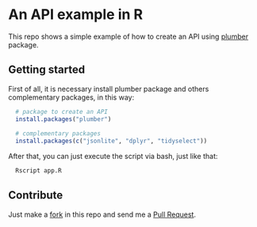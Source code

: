 
<!-- README.md is generated from README.Rmd. Please edit that file -->

# An API example in R

This repo shows a simple example of how to create an API using
[plumber](https://www.rplumber.io/) package.

<!-- badges: start -->

<!-- badges: end -->

## Getting started

First of all, it is necessary install plumber package and others
complementary packages, in this way:

``` r
  # package to create an API
  install.packages("plumber")
  
  # complementary packages
  install.packages(c("jsonlite", "dplyr", "tidyselect"))
```

After that, you can just execute the script via bash, just like that:

``` bash
  Rscript app.R
```

## Contribute

Just make a
[fork](https://docs.github.com/en/free-pro-team@latest/github/getting-started-with-github/fork-a-repo)
in this repo and send me a [Pull
Request](https://docs.github.com/en/free-pro-team@latest/github/collaborating-with-issues-and-pull-requests/creating-a-pull-request).
